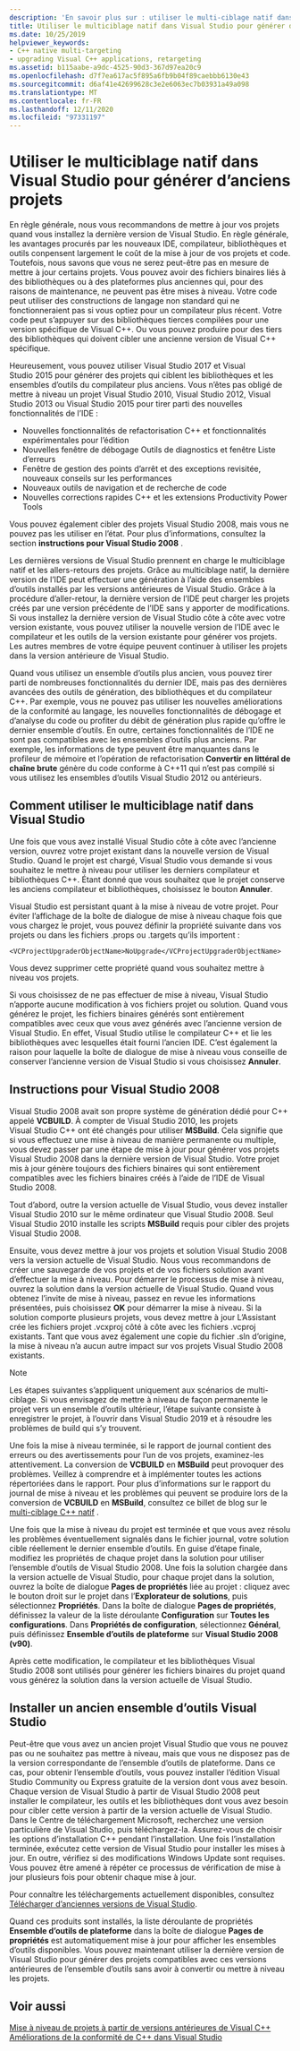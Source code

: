 ```yaml
---
description: 'En savoir plus sur : utiliser le multi-ciblage natif dans Visual Studio pour générer des projets anciens'
title: Utiliser le multiciblage natif dans Visual Studio pour générer d’anciens projets
ms.date: 10/25/2019
helpviewer_keywords:
- C++ native multi-targeting
- upgrading Visual C++ applications, retargeting
ms.assetid: b115aabe-a9dc-4525-90d3-367d97ea20c9
ms.openlocfilehash: d7f7ea617ac5f895a6fb9b04f89caebbb6130e43
ms.sourcegitcommit: d6af41e42699628c3e2e6063ec7b03931a49a098
ms.translationtype: MT
ms.contentlocale: fr-FR
ms.lasthandoff: 12/11/2020
ms.locfileid: "97331197"
---
```

# <a name="use-native-multi-targeting-in-visual-studio-to-build-old-projects"></a>Utiliser le multiciblage natif dans Visual Studio pour générer d’anciens projets

En règle générale, nous vous recommandons de mettre à jour vos projets quand vous installez la dernière version de Visual Studio. En règle générale, les avantages procurés par les nouveaux IDE, compilateur, bibliothèques et outils conpensent largement le coût de la mise à jour de vos projets et code. Toutefois, nous savons que vous ne serez peut-être pas en mesure de mettre à jour certains projets. Vous pouvez avoir des fichiers binaires liés à des bibliothèques ou à des plateformes plus anciennes qui, pour des raisons de maintenance, ne peuvent pas être mises à niveau. Votre code peut utiliser des constructions de langage non standard qui ne fonctionneraient pas si vous optiez pour un compilateur plus récent. Votre code peut s’appuyer sur des bibliothèques tierces compilées pour une version spécifique de Visual C++. Ou vous pouvez produire pour des tiers des bibliothèques qui doivent cibler une ancienne version de Visual C++ spécifique.

Heureusement, vous pouvez utiliser Visual Studio 2017 et Visual Studio 2015 pour générer des projets qui ciblent les bibliothèques et les ensembles d’outils du compilateur plus anciens. Vous n’êtes pas obligé de mettre à niveau un projet Visual Studio 2010, Visual Studio 2012, Visual Studio 2013 ou Visual Studio 2015 pour tirer parti des nouvelles fonctionnalités de l’IDE :

- Nouvelles fonctionnalités de refactorisation C++ et fonctionnalités expérimentales pour l’édition
- Nouvelles fenêtre de débogage Outils de diagnostics et fenêtre Liste d’erreurs
- Fenêtre de gestion des points d’arrêt et des exceptions revisitée, nouveaux conseils sur les performances
- Nouveaux outils de navigation et de recherche de code
- Nouvelles corrections rapides C++ et les extensions Productivity Power Tools

Vous pouvez également cibler des projets Visual Studio 2008, mais vous ne pouvez pas les utiliser en l’état. Pour plus d’informations, consultez la section **instructions pour Visual Studio 2008** .

Les dernières versions de Visual Studio prennent en charge le multiciblage natif et les allers-retours des projets. Grâce au multiciblage natif, la dernière version de l’IDE peut effectuer une génération à l’aide des ensembles d’outils installés par les versions antérieures de Visual Studio. Grâce à la procédure d’aller-retour, la dernière version de l’IDE peut charger les projets créés par une version précédente de l’IDE sans y apporter de modifications. Si vous installez la dernière version de Visual Studio côte à côte avec votre version existante, vous pouvez utiliser la nouvelle version de l’IDE avec le compilateur et les outils de la version existante pour générer vos projets. Les autres membres de votre équipe peuvent continuer à utiliser les projets dans la version antérieure de Visual Studio.

Quand vous utilisez un ensemble d’outils plus ancien, vous pouvez tirer parti de nombreuses fonctionnalités du dernier IDE, mais pas des dernières avancées des outils de génération, des bibliothèques et du compilateur C++. Par exemple, vous ne pouvez pas utiliser les nouvelles améliorations de la conformité au langage, les nouvelles fonctionnalités de débogage et d’analyse du code ou profiter du débit de génération plus rapide qu’offre le dernier ensemble d’outils. En outre, certaines fonctionnalités de l’IDE ne sont pas compatibles avec les ensembles d’outils plus anciens. Par exemple, les informations de type peuvent être manquantes dans le profileur de mémoire et l’opération de refactorisation **Convertir en littéral de chaîne brute** génère du code conforme à C++11 qui n’est pas compilé si vous utilisez les ensembles d’outils Visual Studio 2012 ou antérieurs.

## <a name="how-to-use-native-multi-targeting-in-visual-studio"></a>Comment utiliser le multiciblage natif dans Visual Studio

Une fois que vous avez installé Visual Studio côte à côte avec l’ancienne version, ouvrez votre projet existant dans la nouvelle version de Visual Studio. Quand le projet est chargé, Visual Studio vous demande si vous souhaitez le mettre à niveau pour utiliser les derniers compilateur et bibliothèques C++. Étant donné que vous souhaitez que le projet conserve les anciens compilateur et bibliothèques, choisissez le bouton **Annuler**.

Visual Studio est persistant quant à la mise à niveau de votre projet. Pour éviter l’affichage de la boîte de dialogue de mise à niveau chaque fois que vous chargez le projet, vous pouvez définir la propriété suivante dans vos projets ou dans les fichiers .props ou .targets qu’ils importent :

`<VCProjectUpgraderObjectName>NoUpgrade</VCProjectUpgraderObjectName>`

Vous devez supprimer cette propriété quand vous souhaitez mettre à niveau vos projets.

Si vous choisissez de ne pas effectuer de mise à niveau, Visual Studio n’apporte aucune modification à vos fichiers projet ou solution. Quand vous générez le projet, les fichiers binaires générés sont entièrement compatibles avec ceux que vous avez générés avec l’ancienne version de Visual Studio. En effet, Visual Studio utilise le compilateur C++ et lie les bibliothèques avec lesquelles était fourni l’ancien IDE. C’est également la raison pour laquelle la boîte de dialogue de mise à niveau vous conseille de conserver l’ancienne version de Visual Studio si vous choisissez **Annuler**.

## <a name="instructions-for-visual-studio-2008"></a>Instructions pour Visual Studio 2008

Visual Studio 2008 avait son propre système de génération dédié pour C++ appelé **VCBUILD**. À compter de Visual Studio 2010, les projets Visual Studio C++ ont été changés pour utiliser **MSBuild**. Cela signifie que si vous effectuez une mise à niveau de manière permanente ou multiple, vous devez passer par une étape de mise à jour pour générer vos projets Visual Studio 2008 dans la dernière version de Visual Studio. Votre projet mis à jour génère toujours des fichiers binaires qui sont entièrement compatibles avec les fichiers binaires créés à l’aide de l’IDE de Visual Studio 2008.

Tout d’abord, outre la version actuelle de Visual Studio, vous devez installer Visual Studio 2010 sur le même ordinateur que Visual Studio 2008. Seul Visual Studio 2010 installe les scripts **MSBuild** requis pour cibler des projets Visual Studio 2008.

Ensuite, vous devez mettre à jour vos projets et solution Visual Studio 2008 vers la version actuelle de Visual Studio. Nous vous recommandons de créer une sauvegarde de vos projets et de vos fichiers solution avant d’effectuer la mise à niveau. Pour démarrer le processus de mise à niveau, ouvrez la solution dans la version actuelle de Visual Studio. Quand vous obtenez l’invite de mise à niveau, passez en revue les informations présentées, puis choisissez **OK** pour démarrer la mise à niveau. Si la solution comporte plusieurs projets, vous devez mettre à jour L’Assistant crée les fichiers projet .vcxproj côté à côte avec les fichiers .vcproj existants. Tant que vous avez également une copie du fichier .sln d’origine, la mise à niveau n’a aucun autre impact sur vos projets Visual Studio 2008 existants.

> [!NOTE]
> Les étapes suivantes s’appliquent uniquement aux scénarios de multi-ciblage. Si vous envisagez de mettre à niveau de façon permanente le projet vers un ensemble d’outils ultérieur, l’étape suivante consiste à enregistrer le projet, à l’ouvrir dans Visual Studio 2019 et à résoudre les problèmes de build qui s’y trouvent.

Une fois la mise à niveau terminée, si le rapport de journal contient des erreurs ou des avertissements pour l’un de vos projets, examinez-les attentivement. La conversion de **VCBUILD** en **MSBuild** peut provoquer des problèmes. Veillez à comprendre et à implémenter toutes les actions répertoriées dans le rapport. Pour plus d’informations sur le rapport du journal de mise à niveau et les problèmes qui peuvent se produire lors de la conversion de **VCBUILD** en **MSBuild**, consultez ce billet de blog sur le [multi-ciblage C++ natif](https://devblogs.microsoft.com/cppblog/c-native-multi-targeting/) .

Une fois que la mise à niveau du projet est terminée et que vous avez résolu les problèmes éventuellement signalés dans le fichier journal, votre solution cible réellement le dernier ensemble d’outils. En guise d’étape finale, modifiez les propriétés de chaque projet dans la solution pour utiliser l’ensemble d’outils de Visual Studio 2008. Une fois la solution chargée dans la version actuelle de Visual Studio, pour chaque projet dans la solution, ouvrez la boîte de dialogue **Pages de propriétés** liée au projet : cliquez avec le bouton droit sur le projet dans l’**Explorateur de solutions**, puis sélectionnez **Propriétés**. Dans la boîte de dialogue **Pages de propriétés**, définissez la valeur de la liste déroulante **Configuration** sur **Toutes les configurations**. Dans **Propriétés de configuration**, sélectionnez **Général**, puis définissez **Ensemble d’outils de plateforme** sur **Visual Studio 2008 (v90)**.

Après cette modification, le compilateur et les bibliothèques Visual Studio 2008 sont utilisés pour générer les fichiers binaires du projet quand vous générez la solution dans la version actuelle de Visual Studio.

## <a name="install-an-older-visual-studio-toolset"></a>Installer un ancien ensemble d’outils Visual Studio

Peut-être que vous avez un ancien projet Visual Studio que vous ne pouvez pas ou ne souhaitez pas mettre à niveau, mais que vous ne disposez pas de la version correspondante de l’ensemble d’outils de plateforme. Dans ce cas, pour obtenir l’ensemble d’outils, vous pouvez installer l’édition Visual Studio Community ou Express gratuite de la version dont vous avez besoin. Chaque version de Visual Studio à partir de Visual Studio 2008 peut installer le compilateur, les outils et les bibliothèques dont vous avez besoin pour cibler cette version à partir de la version actuelle de Visual Studio. Dans le Centre de téléchargement Microsoft, recherchez une version particulière de Visual Studio, puis téléchargez-la. Assurez-vous de choisir les options d’installation C++ pendant l’installation. Une fois l’installation terminée, exécutez cette version de Visual Studio pour installer les mises à jour. En outre, vérifiez si des modifications Windows Update sont requises. Vous pouvez être amené à répéter ce processus de vérification de mise à jour plusieurs fois pour obtenir chaque mise à jour.

Pour connaître les téléchargements actuellement disponibles, consultez [Télécharger d’anciennes versions de Visual Studio](https://visualstudio.microsoft.com/vs/older-downloads/).

Quand ces produits sont installés, la liste déroulante de propriétés **Ensemble d’outils de plateforme** dans la boîte de dialogue **Pages de propriétés** est automatiquement mise à jour pour afficher les ensembles d’outils disponibles. Vous pouvez maintenant utiliser la dernière version de Visual Studio pour générer des projets compatibles avec ces versions antérieures de l’ensemble d’outils sans avoir à convertir ou mettre à niveau les projets.

## <a name="see-also"></a>Voir aussi

[Mise à niveau de projets à partir de versions antérieures de Visual C++](upgrading-projects-from-earlier-versions-of-visual-cpp.md)<br/>
[Améliorations de la conformité de C++ dans Visual Studio](../overview/cpp-conformance-improvements.md)

